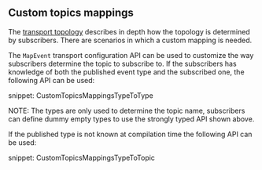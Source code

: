 ## Custom topics mappings

The [transport topology](topology.md#sqs-publishsubscribe) describes in depth how the topology is determined by subscribers. There are scenarios in which a custom mapping is needed.

The `MapEvent` transport configuration API can be used to customize the way subscribers determine the topic to subscribe to. If the subscribers has knowledge of both the published event type and the subscribed one, the following API can be used:

snippet: CustomTopicsMappingsTypeToType

NOTE: The types are only used to determine the topic name, subscribers can define dummy empty types to use the strongly typed API shown above.

If the published type is not known at compilation time the following API can be used:

snippet: CustomTopicsMappingsTypeToTopic